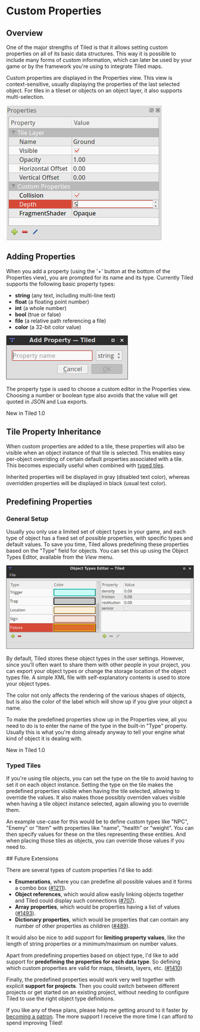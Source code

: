 # Custom Properties

## Overview

One of the major strengths of Tiled is that it allows setting custom properties
on all of its basic data structures. This way it is possible to include many
forms of custom information, which can later be used by your game or by the
framework you're using to integrate Tiled maps.

Custom properties are displayed in the Properties view. This view is
context-sensitive, usually displaying the properties of the last selected
object. For tiles in a tileset or objects on an object layer, it also supports
multi-selection.

 ![Properties View](images/properties/properties-dock.png)

## Adding Properties

When you add a property (using the '+' button at the bottom of the Properties
view), you are prompted for its name and its type. Currently Tiled supports the
following basic property types:

* **string** (any text, including multi-line text)
* **float** (a floating point number)
* **int** (a whole number)
* **bool** (true or false)
* **file** (a relative path referencing a file)
* **color** (a 32-bit color value)

 ![Add Property Dialog](images/properties/add-property.png)

The property type is used to choose a custom editor in the Properties view.
Choosing a number or boolean type also avoids that the value will get quoted in
JSON and Lua exports.

<div class="new">New in Tiled 1.0</div>

## Tile Property Inheritance

When custom properties are added to a tile, these properties will also be
visible when an object instance of that tile is selected. This enables easy
per-object overriding of certain default properties associated with a tile.
This becomes especially useful when combined with [typed tiles](#typed-tiles).

Inherited properties will be displayed in gray (disabled text color), whereas
overridden properties will be displayed in black (usual text color).

## Predefining Properties

### General Setup

Usually you only use a limited set of object types in your game, and each type
of object has a fixed set of possible properties, with specific types and
default values. To save you time, Tiled allows predefining these properties
based on the "Type" field for objects. You can set this up using the Object
Types Editor, available from the _View_ menu.

 ![Object Types Editor](images/properties/object-types-editor.png)

By default, Tiled stores these object types in the user settings. However, since
you'll often want to share them with other people in your project, you can
export your object types or change the storage location of the object types
file. A simple XML file with self-explanatory contents is used to store your
object types.

The color not only affects the rendering of the various shapes of objects, but
is also the color of the label which will show up if you give your object a
name.

To make the predefined properties show up in the Properties view, all you need
to do is to enter the name of the type in the built-in "Type" property. Usually
this is what you're doing already anyway to tell your engine what kind of object
it is dealing with.

<div class="new">New in Tiled 1.0</div>

### Typed Tiles

If you're using tile objects, you can set the type on the tile to avoid having
to set it on each object instance. Setting the type on the tile makes the
predefined properties visible when having the tile selected, allowing to
override the values. It also makes those possibly overriden values visible when
having a tile object instance selected, again allowing you to override them.

An example use-case for this would be to define custom types like "NPC",
"Enemy" or "Item" with properties like "name", "health" or "weight". You can
then specify values for these on the tiles representing these entities. And
when placing those tiles as objects, you can override those values if you need
to.
<div class="future">
## Future Extensions

There are several types of custom properties I'd like to add:

* **Enumerations**, where you can predefine all possible values and it forms a
  combo box ([#1211](https://github.com/bjorn/tiled/issues/1211)).
* **Object references**, which would allow easily linking objects together and
  Tiled could display such connections
  ([#707](https://github.com/bjorn/tiled/issues/707)).
* **Array properties**, which would be properties having a list of values
  ([#1493](https://github.com/bjorn/tiled/issues/1493)).
* **Dictionary properties**, which would be properties that can contain any
  number of other properties as children
  ([#489](https://github.com/bjorn/tiled/issues/489)).

It would also be nice to add support for **limiting property values**, like
the length of string properties or a minimum/maximum on number values.

Apart from predefining properties based on object type, I'd like to add support
for **predefining the properties for each data type**. So defining which custom
properties are valid for maps, tilesets, layers, etc.
([#1410](https://github.com/bjorn/tiled/issues/1410))

Finally, the predefined properties would work very well together with explicit
**support for projects**. Then you could switch between different projects or
get started on an existing project, without needing to configure Tiled to use
the right object type definitions.

If you like any of these plans, please help me getting around to it faster by
[becoming a patron](https://www.patreon.com/bjorn). The more support I
receive the more time I can afford to spend improving Tiled!
</div>
